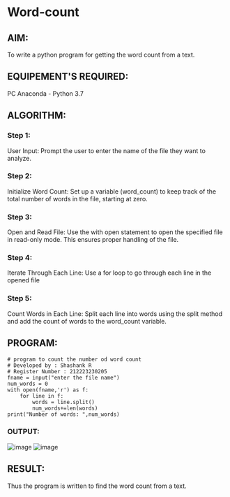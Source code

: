 # Word-count
## AIM:
To write a python program for getting the word count from a text.
## EQUIPEMENT'S REQUIRED: 
PC
Anaconda - Python 3.7
## ALGORITHM: 
### Step 1:
User Input:
Prompt the user to enter the name of the file they want to analyze.
### Step 2: 
 Initialize Word Count:
Set up a variable (word_count) to keep track of the total number of words in the file, starting at
zero.

### Step 3: 
Open and Read File:
Use the with open statement to open the specified file in read-only mode. This ensures proper
handling of the file.
### Step 4:  
Iterate Through Each Line:
Use a for loop to go through each line in the opened file
### Step 5: 
Count Words in Each Line:
Split each line into words using the split method and add the count of words to the word_count
variable.

## PROGRAM:
```
# program to count the number od word count
# Developed by : Shashank R
# Register Number : 212223230205
fname = input("enter the file name")
num_words = 0
with open(fname,'r') as f:
    for line in f:
        words = line.split()
        num_words+=len(words)
print("Number of words: ",num_words)
```

### OUTPUT:
![image](https://github.com/Shashank2006offl/Word-count/assets/147140026/347dba7b-01b6-40f7-a989-2a9aa9a3a007)
![image](https://github.com/Shashank2006offl/Word-count/assets/147140026/92e87de5-9c64-4196-b2f2-03caca2c855d)
## RESULT:
Thus the program is written to find the word count from a text.
